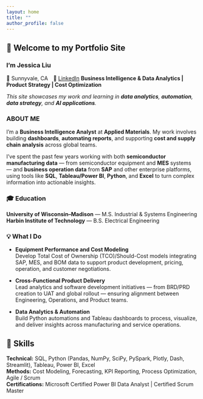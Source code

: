 ```yaml
---
layout: home
title: ""
author_profile: false
---
```


## 👋 Welcome to my Portfolio Site

### I’m **Jessica Liu** 
📍 Sunnyvale, CA 🔗 [LinkedIn](https://www.linkedin.com/in/xinyue-liu-018473a5/)
**Business Intelligence & Data Analytics | Product Strategy | Cost Optimization** 

*This site showcases my work and learning in **data analytics**, **automation**, **data strategy**, and **AI applications**.*

### ABOUT ME

I’m a **Business Intelligence Analyst** at **Applied Materials**. My work involves building **dashboards**, **automating reports**, and supporting **cost and supply chain analysis** across global teams.

I’ve spent the past few years working with both **semiconductor manufacturing data** — from semiconductor equipment and **MES** systems — and **business operation data** from **SAP** and other enterprise platforms, using tools like **SQL**, **Tableau/Power BI**, **Python**, and **Excel** to turn complex information into actionable insights.


### 🎓 Education

**University of Wisconsin–Madison** — M.S. Industrial & Systems Engineering  
**Harbin Institute of Technology** — B.S. Electrical Engineering  

### 💡 What I Do
- **Equipment Performance and Cost Modeling**  
  Develop Total Cost of Ownership (TCO)/Should-Cost models integrating SAP, MES, and BOM data to support product development, pricing, operation, and customer negotiations.

- **Cross-Functional Product Delivery**  
  Lead analytics and software development initiatives — from BRD/PRD creation to UAT and global rollout — ensuring alignment between Engineering, Operations, and Product teams.

- **Data Analytics & Automation**  
  Build Python automations and Tableau dashboards to process, visualize, and deliver insights across manufacturing and service operations.

## 🧠 Skills

**Technical:** SQL, Python (Pandas, NumPy, SciPy, PySpark, Plotly, Dash, Streamlit), Tableau, Power BI, Excel  
**Methods:** Cost Modeling, Forecasting, KPI Reporting, Process Optimization, Agile / Scrum  
**Certifications:** Microsoft Certified Power BI Data Analyst | Certified Scrum Master  


